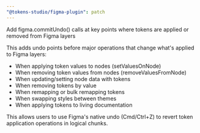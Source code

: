 ```yaml
---
"@tokens-studio/figma-plugin": patch
---
```


Add figma.commitUndo() calls at key points where tokens are applied or removed from Figma layers

This adds undo points before major operations that change what's applied to Figma layers:
- When applying token values to nodes (setValuesOnNode)  
- When removing token values from nodes (removeValuesFromNode)
- When updating/setting node data with tokens
- When removing tokens by value
- When remapping or bulk remapping tokens  
- When swapping styles between themes
- When applying tokens to living documentation

This allows users to use Figma's native undo (Cmd/Ctrl+Z) to revert token application operations in logical chunks.